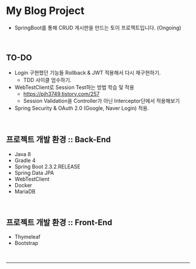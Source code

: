 # My Blog Project

* SpringBoot를 통해 CRUD 게시판을 만드는 토이 프로젝트입니다. (Ongoing)

<br>

## TO-DO

* Login 구현했던 기능들 Rollback & JWT 적용해서 다시 재구현하기.
  * TDD 사이클 엄수하기.
* WebTestClient로 Session Test하는 방법 학습 및 적용
    * https://pjh3749.tistory.com/257
    * Session Validation을 Controller가 아닌 Interceptor단에서 적용해보기
* Spring Security & OAuth 2.0 (Google, Naver Login) 적용.


<br>

## 프로젝트 개발 환경 :: Back-End

* Java 8
* Gradle 4
* Spring Boot 2.3.2.RELEASE
* Spring Data JPA
* WebTestClient
* Docker
* MariaDB

<br>

## 프로젝트 개발 환경 :: Front-End

* Thymeleaf
* Bootstrap

<br>

---
